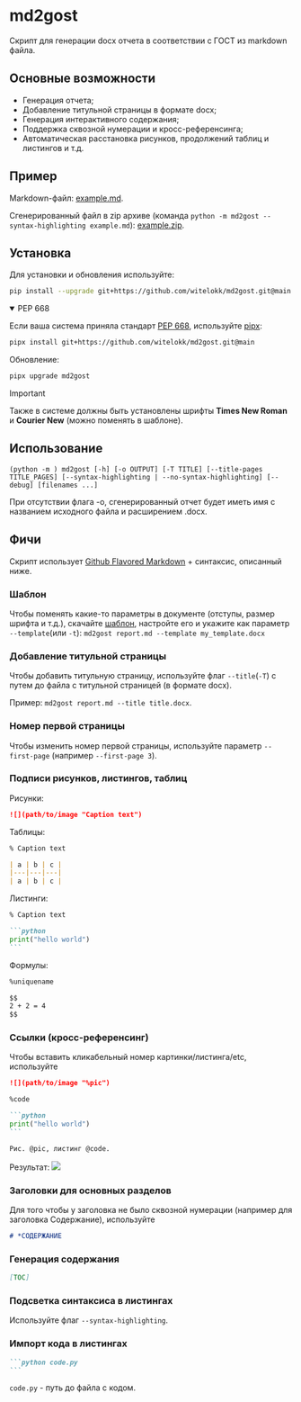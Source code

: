# md2gost

Скрипт для генерации docx отчета в соответствии с ГОСТ из markdown файла.

## Основные возможности
- Генерация отчета;
- Добавление титульной страницы в формате docx;
- Генерация интерактивного содержания;
- Поддержка сквозной нумерации и кросс-референсинга;
- Автоматическая расстановка рисунков, продолжений таблиц и листингов и т.д.

## Пример
Markdown-файл: [example.md](https://github.com/witelokk/md2gost/blob/main/examples/example.md).

Сгенерированный файл в zip архиве (команда `python -m md2gost --syntax-highlighting example.md`): [example.zip](https://nightly.link/witelokk/md2gost/workflows/example-generator/main/example.zip?h=f65c99d31a9379f44fcc6e923de4a735a271d5aa).

## Установка
Для установки и обновления используйте:
```bash
pip install --upgrade git+https://github.com/witelokk/md2gost.git@main
```

<details open>
<summary>PEP 668</summary>

Если ваша система приняла стандарт [PEP 668](https://peps.python.org/pep-0668/), используйте [pipx](https://pypa.github.io/pipx/):
```bash
pipx install git+https://github.com/witelokk/md2gost.git@main
```

Обновление:

```bash
pipx upgrade md2gost
```
</details>


> [!IMPORTANT]
> Также  в системе должны быть установлены шрифты **Times New Roman** и **Courier New** (можно поменять в шаблоне).

## Использование
```
(python -m ) md2gost [-h] [-o OUTPUT] [-T TITLE] [--title-pages TITLE_PAGES] [--syntax-highlighting | --no-syntax-highlighting] [--debug] [filenames ...]
```

При отсутствии флага -o, сгенерированный отчет будет иметь имя с названием исходного файла и расширением .docx.

## Фичи
Скрипт использует [Github Flavored Markdown](https://github.github.com/gfm/) + синтаксис, описанный ниже.

### Шаблон
Чтобы поменять какие-то параметры в документе (отступы, размер шрифта и т.д.), скачайте [шаблон](https://github.com/witelokk/md2gost/raw/main/md2gost/Template.docx), настройте его
и укажите как параметр `--template`(или `-t`): `md2gost report.md --template my_template.docx`

### Добавление титульной страницы
Чтобы добавить титульную страницу, используйте флаг `--title`(`-T`) с путем до файла с титульной страницей (в формате docx).

Пример: `md2gost report.md --title title.docx`.

### Номер первой страницы
Чтобы изменить номер первой страницы, используйте параметр `--first-page` (например `--first-page 3`).

### Подписи рисунков, листингов, таблиц
Рисунки:
```markdown
![](path/to/image "Caption text")
```

Таблицы:
```markdown
% Caption text

| a | b | c |
|---|---|---|
| a | b | c |
```

Листинги:
~~~markdown
% Caption text

```python
print("hello world")
```
~~~

Формулы:
```markdown
%uniquename

$$
2 + 2 = 4
$$
```

### Ссылки (кросс-референсинг)
Чтобы вставить кликабельный номер картинки/листинга/etc, используйте
~~~markdown
![](path/to/image "%pic")

%code

```python
print("hello world")
```

Рис. @pic, листинг @code.
~~~

Результат:
![](./images/crossreferencing.png)

### Заголовки для основных разделов
Для того чтобы у заголовка не было сквозной нумерации (например для заголовка Содержание), используйте 
```markdown
# *СОДЕРЖАНИЕ
```

### Генерация содержания
```markdown
[TOC]
```

### Подсветка синтаксиса в листингах
Используйте флаг ```--syntax-highlighting```.

### Импорт кода в листингах
~~~markdown
```python code.py
```
~~~
`code.py` - путь до файла с кодом.
